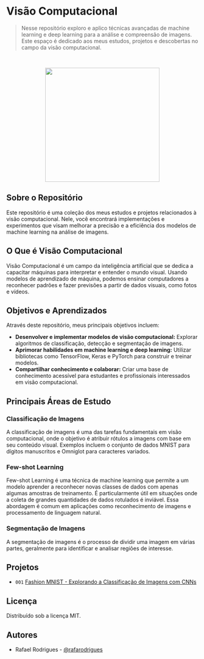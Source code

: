 # Visão Computacional

> Nesse repositório exploro e aplico técnicas avançadas de machine learning e deep learning para a análise e compreensão de imagens. Este espaço é dedicado aos meus estudos, projetos e descobertas no campo da visão computacional.

</br> <div align="center"> <img src="https://external-content.duckduckgo.com/iu/?u=https%3A%2F%2Fkajabi-storefronts-production.kajabi-cdn.com%2Fkajabi-storefronts-production%2Ffile-uploads%2Fblogs%2F22606%2Fimages%2Fe2d450-1f8c-e71-2316-f27bc3f8622_TheGioiMayChu-Blog-Computer-Vision.jpeg&f=1&nofb=1&ipt=5053f41e946fe6bedb1d3680009b7f15ea4f766e15723b90c72d53d5a4fe56e6&ipo=images" width="300"> </div>

## Sobre o Repositório

Este repositório é uma coleção dos meus estudos e projetos relacionados à visão computacional. Nele, você encontrará implementações e experimentos que visam melhorar a precisão e a eficiência dos modelos de machine learning na análise de imagens.

## O Que é Visão Computacional

Visão Computacional é um campo da inteligência artificial que se dedica a capacitar máquinas para interpretar e entender o mundo visual. Usando modelos de aprendizado de máquina, podemos ensinar computadores a reconhecer padrões e fazer previsões a partir de dados visuais, como fotos e vídeos.

## Objetivos e Aprendizados

Através deste repositório, meus principais objetivos incluem:

- **Desenvolver e implementar modelos de visão computacional:** Explorar algoritmos de classificação, detecção e segmentação de imagens.
- **Aprimorar habilidades em machine learning e deep learning:** Utilizar bibliotecas como TensorFlow, Keras e PyTorch para construir e treinar modelos.
- **Compartilhar conhecimento e colaborar:** Criar uma base de conhecimento acessível para estudantes e profissionais interessados em visão computacional.

## Principais Áreas de Estudo

### Classificação de Imagens

A classificação de imagens é uma das tarefas fundamentais em visão computacional, onde o objetivo é atribuir rótulos a imagens com base em seu conteúdo visual. Exemplos incluem o conjunto de dados MNIST para dígitos manuscritos e Omniglot para caracteres variados.

### Few-shot Learning

Few-shot Learning é uma técnica de machine learning que permite a um modelo aprender a reconhecer novas classes de dados com apenas algumas amostras de treinamento. É particularmente útil em situações onde a coleta de grandes quantidades de dados rotulados é inviável. Essa abordagem é comum em aplicações como reconhecimento de imagens e processamento de linguagem natural.

### Segmentação de Imagens

A segmentação de imagens é o processo de dividir uma imagem em várias partes, geralmente para identificar e analisar regiões de interesse. 

## Projetos

* `001` <a href="https://github.com/rafarodrigues/kaggle/tree/main/001_Titanic" target="_blank">Fashion MNIST - Explorando a Classificação de Imagens com CNNs</a>

## Licença

Distribuído sob a licença MIT.

## Autores

- Rafael Rodrigues - [@rafarodrigues](https://github.com/rafarodrigues)
